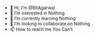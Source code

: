 - 👋 Hi, I’m @BitAgarwal
- 👀 I’m interested in Nothing
- 🌱 I’m currently learning Nothing
- 💞️ I’m looking to collaborate on Nothing
- 📫 How to reach me You Can't

<!---
BitAgarwal/BitAgarwal is a ✨ special ✨ repository because its `README.md` (this file) appears on your GitHub profile.
You can click the Preview link to take a look at your changes.
--->
